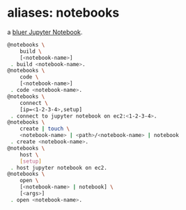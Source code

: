 # aliases: notebooks

a [bluer Jupyter Notebook](../../assets/template.ipynb).

```bash
@notebooks \
	build \
	[<notebook-name>]
 . build <notebook-name>.
@notebooks \
	code \
	[<notebook-name>]
 . code <notebook-name>.
@notebooks \
	connect \
	[ip=<1-2-3-4>,setup]
 . connect to jupyter notebook on ec2:<1-2-3-4>.
@notebooks \
	create | touch \
	<notebook-name> | <path>/<notebook-name> | notebook
 . create <notebook-name>.
@notebooks \
	host \
	[setup]
 . host jupyter notebook on ec2.
@notebooks \
	open \
	[<notebook-name> | notebook] \
	[<args>]
 . open <notebook-name>.
```
